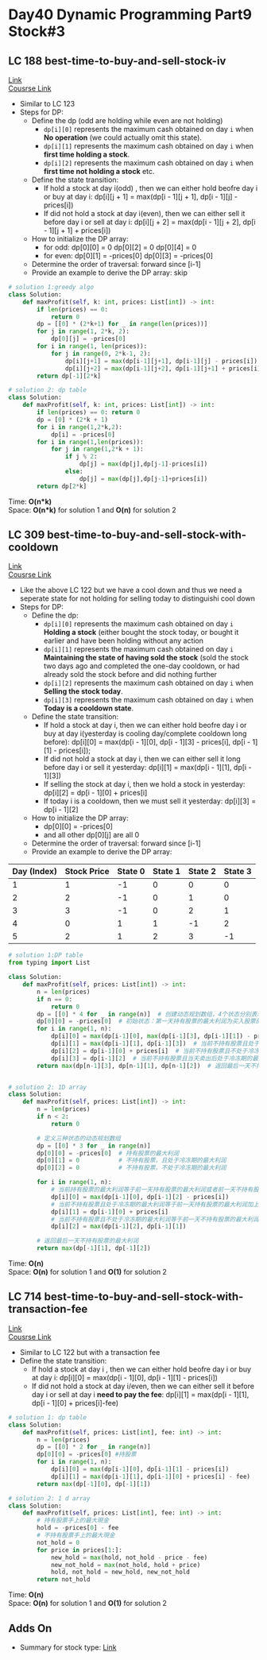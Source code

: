 # Day40 Dynamic Programming Part9 Stock#3

##  LC 188 best-time-to-buy-and-sell-stock-iv
[Link](https://leetcode.com/problems/best-time-to-buy-and-sell-stock-iv/)   
[Cousrse Link](https://programmercarl.com/0188.%E4%B9%B0%E5%8D%96%E8%82%A1%E7%A5%A8%E7%9A%84%E6%9C%80%E4%BD%B3%E6%97%B6%E6%9C%BAIV.html)
- Similar to LC 123
- Steps for DP:
    - Define the dp (odd are holding while even are not holding)
        - `dp[i][0]` represents the maximum cash obtained on day `i` when **No operation** (we could actually omit this state).
        - `dp[i][1]` represents the maximum cash obtained on day `i` when **first time holding a stock**.
        - `dp[i][2]` represents the maximum cash obtained on day `i` when **first time not holding a stock** etc.
    - Define the state transition:     
      - If hold a stock at day i(odd) , then we can either hold beofre day i or buy at day i:  dp[i][j + 1] = max(dp[i - 1][j + 1], dp[i - 1][j] - prices[i])
      - If did not hold a stock at day i(even), then we can either sell it before day i or sell at day i: dp[i][j + 2] = max(dp[i - 1][j + 2], dp[i - 1][j + 1] + prices[i])
    - How to initialize the DP array:
      - for odd: dp[0][0] = 0  dp[0][2] = 0  dp[0][4] = 0
      - for even: dp[0][1] = -prices[0]  dp[0][3] = -prices[0]
    - Determine the order of traversal: forward since [i-1] 
    - Provide an example to derive the DP array: skip
```python
# solution 1:greedy algo
class Solution:
    def maxProfit(self, k: int, prices: List[int]) -> int:
        if len(prices) == 0:
            return 0
        dp = [[0] * (2*k+1) for _ in range(len(prices))]
        for j in range(1, 2*k, 2):
            dp[0][j] = -prices[0]
        for i in range(1, len(prices)):
            for j in range(0, 2*k-1, 2):
                dp[i][j+1] = max(dp[i-1][j+1], dp[i-1][j] - prices[i])
                dp[i][j+2] = max(dp[i-1][j+2], dp[i-1][j+1] + prices[i])
        return dp[-1][2*k]

# solution 2: dp table
class Solution:
    def maxProfit(self, k: int, prices: List[int]) -> int:
        if len(prices) == 0: return 0
        dp = [0] * (2*k + 1)
        for i in range(1,2*k,2):
            dp[i] = -prices[0]
        for i in range(1,len(prices)):
            for j in range(1,2*k + 1):
                if j % 2:
                    dp[j] = max(dp[j],dp[j-1]-prices[i])
                else:
                    dp[j] = max(dp[j],dp[j-1]+prices[i])
        return dp[2*k]
```
Time: **O(n*k)**                   
Space: **O(n*k)** for solution 1 and **O(n)** for solution 2

##  LC 309 best-time-to-buy-and-sell-stock-with-cooldown
[Link](https://leetcode.com/problems/best-time-to-buy-and-sell-stock-with-cooldown/description/)   
[Cousrse Link](https://programmercarl.com/0309.%E6%9C%80%E4%BD%B3%E4%B9%B0%E5%8D%96%E8%82%A1%E7%A5%A8%E6%97%B6%E6%9C%BA%E5%90%AB%E5%86%B7%E5%86%BB%E6%9C%9F.html#%E7%AE%97%E6%B3%95%E5%85%AC%E5%BC%80%E8%AF%BE)
- Like the above LC 122 but we have a cool down and thus we need a seperate state for not holding for selling today to distinguishi cool down
- Steps for DP:
    - Define the dp:
        - `dp[i][0]` represents the maximum cash obtained on day `i` **Holding a stock** (either bought the stock today, or bought it earlier and have been holding without any action
        - `dp[i][1]` represents the maximum cash obtained on day `i` **Maintaining the state of having sold the stock** (sold the stock two days ago and completed the one-day cooldown, or had already sold the stock before and did nothing further
        - `dp[i][2]` represents the maximum cash obtained on day `i` when **Selling the stock today**.
        - `dp[i][3]` represents the maximum cash obtained on day `i` when **Today is a cooldown state**.
    - Define the state transition:     
      - If hold a stock at day i, then we can either hold beofre day i or buy at day i(yesterday is cooling day/complete cooldown long before):  dp[i][0] = max(dp[i - 1][0], dp[i - 1][3] - prices[i], dp[i - 1][1] - prices[i]);
      - If did not hold a stock at day i, then we can either sell it long before day i or sell it yesterday: dp[i][1] = max(dp[i - 1][1], dp[i - 1][3])
      - If selling the stock at day i, then we hold a stock in yesterday: dp[i][2] = dp[i - 1][0] + prices[i]
      - If today i is a cooldown, then we must sell it yesterday: dp[i][3] = dp[i - 1][2] 
    - How to initialize the DP array:
      - dp[0][0] = -prices[0]
      - and all other dp[0][j] are all 0
    - Determine the order of traversal: forward since [i-1] 
    - Provide an example to derive the DP array:
      
| Day (Index) | Stock Price | State 0 | State 1 | State 2 | State 3 |
|-------------|-------------|---------|---------|---------|---------|
| 1           | 1           | -1      | 0       | 0       | 0       |
| 2           | 2           | -1      | 0       | 1       | 0       |
| 3           | 3           | -1      | 0       | 2       | 1       |
| 4           | 0           | 1       | 1       | -1      | 2       |
| 5           | 2           | 1       | 2       | 3       | -1      |
```python
# solution 1:DP table
from typing import List

class Solution:
    def maxProfit(self, prices: List[int]) -> int:
        n = len(prices)
        if n == 0:
            return 0
        dp = [[0] * 4 for _ in range(n)]  # 创建动态规划数组，4个状态分别表示持有股票、不持有股票且处于冷冻期、不持有股票且不处于冷冻期、不持有股票且当天卖出后处于冷冻期
        dp[0][0] = -prices[0]  # 初始状态：第一天持有股票的最大利润为买入股票的价格
        for i in range(1, n):
            dp[i][0] = max(dp[i-1][0], max(dp[i-1][3], dp[i-1][1]) - prices[i])  # 当前持有股票的最大利润等于前一天持有股票的最大利润或者前一天不持有股票且不处于冷冻期的最大利润减去当前股票的价格
            dp[i][1] = max(dp[i-1][1], dp[i-1][3])  # 当前不持有股票且处于冷冻期的最大利润等于前一天持有股票的最大利润加上当前股票的价格
            dp[i][2] = dp[i-1][0] + prices[i]  # 当前不持有股票且不处于冷冻期的最大利润等于前一天不持有股票的最大利润或者前一天处于冷冻期的最大利润
            dp[i][3] = dp[i-1][2]  # 当前不持有股票且当天卖出后处于冷冻期的最大利润等于前一天不持有股票且不处于冷冻期的最大利润
        return max(dp[n-1][3], dp[n-1][1], dp[n-1][2])  # 返回最后一天不持有股票的最大利润


# solution 2: 1D array
class Solution:
    def maxProfit(self, prices: List[int]) -> int:
        n = len(prices)
        if n < 2:
            return 0

        # 定义三种状态的动态规划数组
        dp = [[0] * 3 for _ in range(n)]
        dp[0][0] = -prices[0]  # 持有股票的最大利润
        dp[0][1] = 0           # 不持有股票，且处于冷冻期的最大利润
        dp[0][2] = 0           # 不持有股票，不处于冷冻期的最大利润

        for i in range(1, n):
            # 当前持有股票的最大利润等于前一天持有股票的最大利润或者前一天不持有股票且不处于冷冻期的最大利润减去当前股票的价格
            dp[i][0] = max(dp[i-1][0], dp[i-1][2] - prices[i])
            # 当前不持有股票且处于冷冻期的最大利润等于前一天持有股票的最大利润加上当前股票的价格
            dp[i][1] = dp[i-1][0] + prices[i]
            # 当前不持有股票且不处于冷冻期的最大利润等于前一天不持有股票的最大利润或者前一天处于冷冻期的最大利润
            dp[i][2] = max(dp[i-1][2], dp[i-1][1])

        # 返回最后一天不持有股票的最大利润
        return max(dp[-1][1], dp[-1][2])

```
Time: **O(n)**                   
Space: **O(n)** for solution 1 and **O(1)** for solution 2

##  LC 714 best-time-to-buy-and-sell-stock-with-transaction-fee
[Link](https://leetcode.com/problems/best-time-to-buy-and-sell-stock-with-transaction-fee/)   
[Cousrse Link](https://programmercarl.com/0714.%E4%B9%B0%E5%8D%96%E8%82%A1%E7%A5%A8%E7%9A%84%E6%9C%80%E4%BD%B3%E6%97%B6%E6%9C%BA%E5%90%AB%E6%89%8B%E7%BB%AD%E8%B4%B9%EF%BC%88%E5%8A%A8%E6%80%81%E8%A7%84%E5%88%92%EF%BC%89.html)
- Similar to LC 122 but with a transaction fee
- Define the state transition:     
  - If hold a stock at day i , then we can either hold beofre day i or buy at day i:  dp[i][0] = max(dp[i - 1][0], dp[i - 1][1] - prices[i])
  - If did not hold a stock at day i/even, then we can either sell it before day i or sell at day i **need to pay the fee**: dp[i][1] = max(dp[i - 1][1], dp[i - 1][0] + prices[i]-fee)


```python
# solution 1: dp table
class Solution:
    def maxProfit(self, prices: List[int], fee: int) -> int:
        n = len(prices)
        dp = [[0] * 2 for _ in range(n)]
        dp[0][0] = -prices[0] #持股票
        for i in range(1, n):
            dp[i][0] = max(dp[i-1][0], dp[i-1][1] - prices[i])
            dp[i][1] = max(dp[i-1][1], dp[i-1][0] + prices[i] - fee)
        return max(dp[-1][0], dp[-1][1])

# solution 2: 1 d array 
class Solution:
    def maxProfit(self, prices: List[int], fee: int) -> int:
        # 持有股票手上的最大現金
        hold = -prices[0] - fee
        # 不持有股票手上的最大現金
        not_hold = 0
        for price in prices[1:]:
            new_hold = max(hold, not_hold - price - fee)
            new_not_hold = max(not_hold, hold + price)
            hold, not_hold = new_hold, new_not_hold
        return not_hold
```
Time: **O(n)**              
Space: **O(n)** for solution 1 and **O(1)** for solution 2

## Adds On
- Summary for stock type: [Link](https://programmercarl.com/%E5%8A%A8%E6%80%81%E8%A7%84%E5%88%92-%E8%82%A1%E7%A5%A8%E9%97%AE%E9%A2%98%E6%80%BB%E7%BB%93%E7%AF%87.html#%E4%B9%B0%E5%8D%96%E8%82%A1%E7%A5%A8%E7%9A%84%E6%9C%80%E4%BD%B3%E6%97%B6%E6%9C%BAii)

